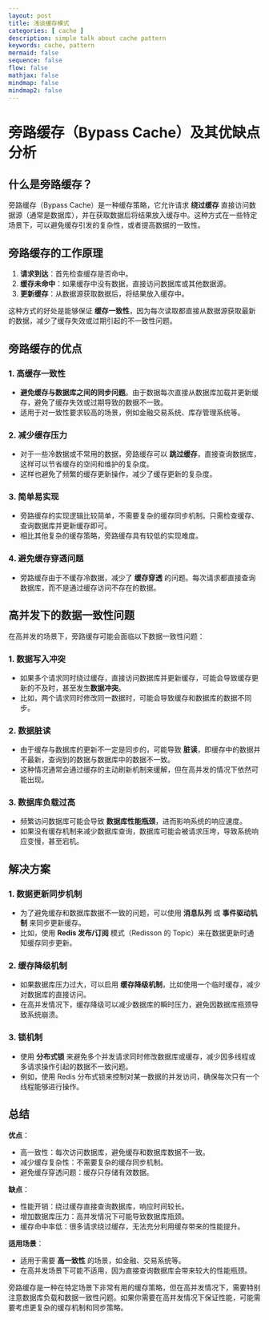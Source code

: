 ```yaml
---
layout: post
title: 浅谈缓存模式
categories: [ cache ]
description: simple talk about cache pattern
keywords: cache, pattern
mermaid: false
sequence: false
flow: false
mathjax: false
mindmap: false
mindmap2: false
---
```


# 旁路缓存（Bypass Cache）及其优缺点分析

## 什么是旁路缓存？

旁路缓存（Bypass Cache）是一种缓存策略，它允许请求 **绕过缓存** 直接访问数据源（通常是数据库），并在获取数据后将结果放入缓存中。这种方式在一些特定场景下，可以避免缓存引发的复杂性，或者提高数据的一致性。

## 旁路缓存的工作原理

1. **请求到达**：首先检查缓存是否命中。
2. **缓存未命中**：如果缓存中没有数据，直接访问数据库或其他数据源。
3. **更新缓存**：从数据源获取数据后，将结果放入缓存中。

这种方式的好处是能够保证 **缓存一致性**，因为每次读取都直接从数据源获取最新的数据，减少了缓存失效或过期引起的不一致性问题。

## 旁路缓存的优点

### 1. 高缓存一致性

- **避免缓存与数据库之间的同步问题**。由于数据每次直接从数据库加载并更新缓存，避免了缓存失效或过期导致的数据不一致。
- 适用于对一致性要求较高的场景，例如金融交易系统、库存管理系统等。

### 2. 减少缓存压力

- 对于一些冷数据或不常用的数据，旁路缓存可以 **跳过缓存**，直接查询数据库，这样可以节省缓存的空间和维护的复杂度。
- 这样也避免了频繁的缓存更新操作，减少了缓存更新的复杂度。

### 3. 简单易实现

- 旁路缓存的实现逻辑比较简单，不需要复杂的缓存同步机制。只需检查缓存、查询数据库并更新缓存即可。
- 相比其他复杂的缓存策略，旁路缓存具有较低的实现难度。

### 4. 避免缓存穿透问题

- 旁路缓存由于不缓存冷数据，减少了 **缓存穿透** 的问题。每次请求都直接查询数据库，而不是通过缓存访问不存在的数据。




## 高并发下的数据一致性问题

在高并发的场景下，旁路缓存可能会面临以下数据一致性问题：

### 1. 数据写入冲突

- 如果多个请求同时绕过缓存，直接访问数据库并更新缓存，可能会导致缓存更新的不及时，甚至发生**数据冲突**。
- 比如，两个请求同时修改同一数据时，可能会导致缓存和数据库的数据不同步。

### 2. 数据脏读

- 由于缓存与数据库的更新不一定是同步的，可能导致 **脏读**，即缓存中的数据并不最新，查询到的数据与数据库中的数据不一致。
- 这种情况通常会通过缓存的主动刷新机制来缓解，但在高并发的情况下依然可能出现。

### 3. 数据库负载过高

- 频繁访问数据库可能会导致 **数据库性能瓶颈**，进而影响系统的响应速度。
- 如果没有缓存机制来减少数据库查询，数据库可能会被请求压垮，导致系统响应变慢，甚至宕机。

## 解决方案

### 1. 数据更新同步机制

- 为了避免缓存和数据库数据不一致的问题，可以使用 **消息队列** 或 **事件驱动机制** 来同步更新缓存。
- 比如，使用 **Redis 发布/订阅** 模式（Redisson 的 Topic）来在数据更新时通知缓存同步更新。

### 2. 缓存降级机制

- 如果数据库压力过大，可以启用 **缓存降级机制**，比如使用一个临时缓存，减少对数据库的直接访问。
- 在高并发情况下，缓存降级可以减少数据库的瞬时压力，避免因数据库瓶颈导致系统崩溃。

### 3. 锁机制

- 使用 **分布式锁** 来避免多个并发请求同时修改数据库或缓存，减少因多线程或多请求操作引起的数据不一致问题。
- 例如，使用 Redis 分布式锁来控制对某一数据的并发访问，确保每次只有一个线程能够进行操作。

## 总结

**优点**：
- 高一致性：每次访问数据库，避免缓存和数据库数据不一致。
- 减少缓存复杂性：不需要复杂的缓存同步机制。
- 避免缓存穿透问题：缓存只存储有效数据。

**缺点**：
- 性能开销：绕过缓存直接查询数据库，响应时间较长。
- 增加数据库压力：高并发情况下可能导致数据库瓶颈。
- 缓存命中率低：很多请求绕过缓存，无法充分利用缓存带来的性能提升。

**适用场景**：
- 适用于需要 **高一致性** 的场景，如金融、交易系统等。
- 在高并发场景下可能不适用，因为直接查询数据库会带来较大的性能瓶颈。

旁路缓存是一种在特定场景下非常有用的缓存策略，但在高并发情况下，需要特别注意数据库负载和数据一致性问题。如果你需要在高并发情况下保证性能，可能需要考虑更复杂的缓存机制和同步策略。
